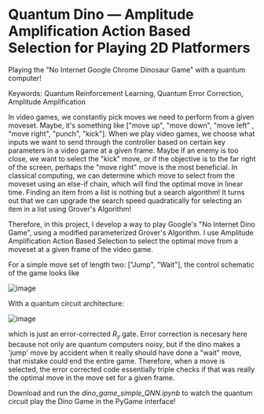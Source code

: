 # Quantum Dino — Amplitude Amplification Action Based Selection for Playing 2D Platformers
Playing the "No Internet Google Chrome Dinosaur Game" with a quantum computer!

Keywords: Quantum Reinforcement Learning, Quantum Error Correction, Amplitude Amplification


In video games, we constantly pick moves we need to perform from a given moveset. Maybe, it's something like ["move up", "move down", "move left" , "move right", "punch", "kick"]. When we play video games, we choose what inputs we want to send through the controller based on certain key parameters in a video game at a given frame. Maybe if an enemy is too close, we want to select the "kick" move, or if the objective is to the far right of the screen, perhaps the "move right" move is the most beneficial. In classical computing, we can determine which move to select from the moveset using an else-if chain, which will find the optimal move in linear time. Finding an item from a list is nothing but a search algorithm! It turns out that we can upgrade the search speed quadratically for selecting an item in a list using Grover's Algorithm!

Therefore, in this project, I develop a way to play Google's "No Internet Dino Game", using a modified parameterized Grover's Algorithm. I use Amplitude Amplification Action Based Selection to select the optimal move from a moveset at a given frame of the video game.

For a simple move set of length two: ["Jump", "Wait"], the control schematic of the game looks like

![image](https://github.com/user-attachments/assets/8fa1f754-c0c6-45bd-aef5-a0018f0626fa)

With a quantum circuit architecture:

![image](https://github.com/user-attachments/assets/bc8ce485-85c2-4051-9483-9c8ffa390b9a)

which is just an error-corrected $R_{y}$ gate. Error correction is necesary here because not only are quantum computers noisy, but if the dino makes a 'jump' move by accident when it really should have done a "wait" move, that mistake could end the entire game. Therefore, when a move is selected, the error corrected code essentially triple checks if that was really the optimal move in the move set for a given frame.


Download and run the *dino_game_simple_QNN.ipynb* to watch the quantum circuit play the Dino Game in the PyGame interface!
